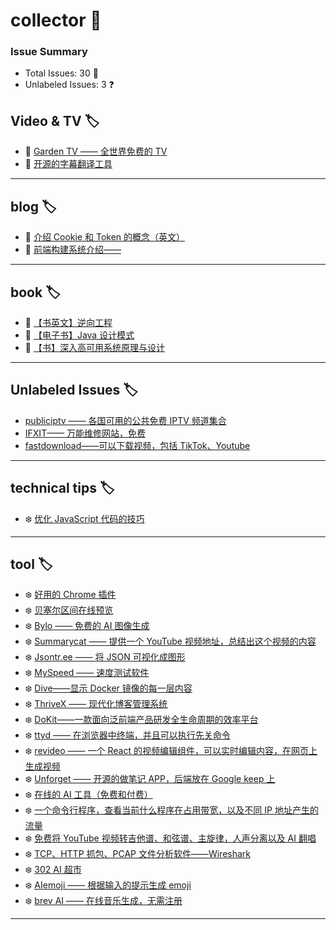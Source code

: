 # collector 📖
### Issue Summary
- Total Issues: 30 📝
- Unlabeled Issues: 3 ❓

## Video & TV 🏷️
- 🛀 [Garden TV ——  全世界免费的 TV](https://github.com/dengaye/collector/issues/39)
- 🛀 [开源的字幕翻译工具](https://github.com/dengaye/collector/issues/38)

---

## blog 🏷️
- 🌱 [介绍 Cookie 和 Token 的概念（英文）](https://github.com/dengaye/collector/issues/15)
- 🌱 [前端构建系统介绍——](https://github.com/dengaye/collector/issues/13)

---

## book 🏷️
- 👻 [【书英文】逆向工程](https://github.com/dengaye/collector/issues/37)
- 👻 [【电子书】Java 设计模式](https://github.com/dengaye/collector/issues/36)
- 👻 [【书】深入高可用系统原理与设计](https://github.com/dengaye/collector/issues/31)

---

## Unlabeled Issues 🏷️
-  [publiciptv —— 各国可用的公共免费 IPTV 频道集合](https://github.com/dengaye/collector/issues/35)
-  [IFXIT—— 万能维修网站，免费](https://github.com/dengaye/collector/issues/34)
-  [fastdownload——可以下载视频，包括 TikTok、Youtube](https://github.com/dengaye/collector/issues/10)

---

## technical tips 🏷️
- ❄️ [优化 JavaScript 代码的技巧 ](https://github.com/dengaye/collector/issues/23)

---

## tool 🏷️
- ❄️ [好用的 Chrome 插件](https://github.com/dengaye/collector/issues/33)
- ❄️ [贝塞尔区间在线预览](https://github.com/dengaye/collector/issues/32)
- ❄️ [Bylo —— 免费的 AI 图像生成](https://github.com/dengaye/collector/issues/30)
- ❄️ [Summarycat —— 提供一个 YouTube 视频地址，总结出这个视频的内容](https://github.com/dengaye/collector/issues/29)
- ❄️ [Jsontr.ee —— 将 JSON 可视化成图形](https://github.com/dengaye/collector/issues/28)
- ❄️ [MySpeed —— 速度测试软件](https://github.com/dengaye/collector/issues/27)
- ❄️ [Dive——显示 Docker 镜像的每一层内容](https://github.com/dengaye/collector/issues/26)
- ❄️ [ThriveX —— 现代化博客管理系统](https://github.com/dengaye/collector/issues/25)
- ❄️ [DoKit——一款面向泛前端产品研发全生命周期的效率平台](https://github.com/dengaye/collector/issues/24)
- ❄️ [ttyd —— 在浏览器中终端，并且可以执行先关命令](https://github.com/dengaye/collector/issues/22)
- ❄️ [revideo —— 一个 React 的视频编辑组件，可以实时编辑内容，在网页上生成视频](https://github.com/dengaye/collector/issues/21)
- ❄️ [Unforget —— 开源的做笔记 APP，后端放在 Google keep 上](https://github.com/dengaye/collector/issues/20)
- ❄️ [在线的 AI 工具（免费和付费）](https://github.com/dengaye/collector/issues/19)
- ❄️ [一个命令行程序，查看当前什么程序在占用带宽，以及不同 IP 地址产生的流量](https://github.com/dengaye/collector/issues/18)
- ❄️ [免费将 YouTube 视频转吉他谱、和弦谱、主旋律，人声分离以及 AI 翻唱](https://github.com/dengaye/collector/issues/17)
- ❄️ [TCP、HTTP 抓包、PCAP 文件分析软件——Wireshark](https://github.com/dengaye/collector/issues/16)
- ❄️ [302 AI 超市](https://github.com/dengaye/collector/issues/14)
- ❄️ [AIemoji —— 根据输入的提示生成 emoji](https://github.com/dengaye/collector/issues/12)
- ❄️ [brev AI —— 在线音乐生成，无需注册](https://github.com/dengaye/collector/issues/11)

---

